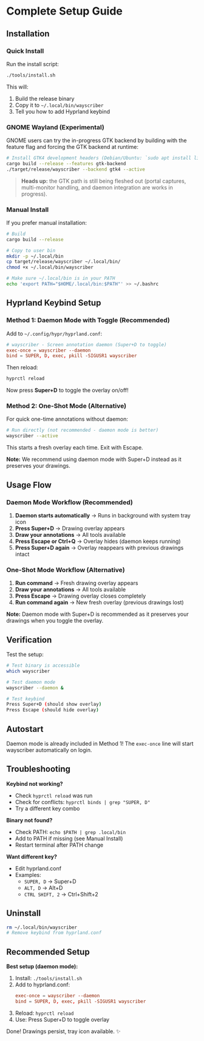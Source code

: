 # Complete Setup Guide

## Installation

### Quick Install

Run the install script:
```bash
./tools/install.sh
```

This will:
1. Build the release binary
2. Copy it to `~/.local/bin/wayscriber`
3. Tell you how to add Hyprland keybind

### GNOME Wayland (Experimental)

GNOME users can try the in-progress GTK backend by building with the feature flag and forcing the GTK backend at runtime:

```bash
# Install GTK4 development headers (Debian/Ubuntu: `sudo apt install libgtk-4-dev libgdk-pixbuf-2.0-dev`)
cargo build --release --features gtk-backend
./target/release/wayscriber --backend gtk4 --active
```

> **Heads up:** the GTK path is still being fleshed out (portal captures, multi-monitor handling, and daemon integration are works in progress).

### Manual Install

If you prefer manual installation:

```bash
# Build
cargo build --release

# Copy to user bin
mkdir -p ~/.local/bin
cp target/release/wayscriber ~/.local/bin/
chmod +x ~/.local/bin/wayscriber

# Make sure ~/.local/bin is in your PATH
echo 'export PATH="$HOME/.local/bin:$PATH"' >> ~/.bashrc
```

## Hyprland Keybind Setup

### Method 1: Daemon Mode with Toggle (Recommended)

Add to `~/.config/hypr/hyprland.conf`:

```conf
# wayscriber - Screen annotation daemon (Super+D to toggle)
exec-once = wayscriber --daemon
bind = SUPER, D, exec, pkill -SIGUSR1 wayscriber
```

Then reload:
```bash
hyprctl reload
```

Now press **Super+D** to toggle the overlay on/off!

### Method 2: One-Shot Mode (Alternative)

For quick one-time annotations without daemon:

```bash
# Run directly (not recommended - daemon mode is better)
wayscriber --active
```

This starts a fresh overlay each time. Exit with Escape.

**Note:** We recommend using daemon mode with Super+D instead as it preserves your drawings.

## Usage Flow

### Daemon Mode Workflow (Recommended)

1. **Daemon starts automatically** → Runs in background with system tray icon
2. **Press Super+D** → Drawing overlay appears
3. **Draw your annotations** → All tools available
4. **Press Escape or Ctrl+Q** → Overlay hides (daemon keeps running)
5. **Press Super+D again** → Overlay reappears with previous drawings intact

### One-Shot Mode Workflow (Alternative)

1. **Run command** → Fresh drawing overlay appears
2. **Draw your annotations** → All tools available
3. **Press Escape** → Drawing overlay closes completely
4. **Run command again** → New fresh overlay (previous drawings lost)

**Note:** Daemon mode with Super+D is recommended as it preserves your drawings when you toggle the overlay.

## Verification

Test the setup:

```bash
# Test binary is accessible
which wayscriber

# Test daemon mode
wayscriber --daemon &

# Test keybind
Press Super+D (should show overlay)
Press Escape (should hide overlay)
```

## Autostart

Daemon mode is already included in Method 1! The `exec-once` line will start wayscriber automatically on login.

## Troubleshooting

**Keybind not working?**
- Check `hyprctl reload` was run
- Check for conflicts: `hyprctl binds | grep "SUPER, D"`
- Try a different key combo

**Binary not found?**
- Check PATH: `echo $PATH | grep .local/bin`
- Add to PATH if missing (see Manual Install)
- Restart terminal after PATH change

**Want different key?**
- Edit hyprland.conf
- Examples:
  - `SUPER, D` → Super+D
  - `ALT, D` → Alt+D
  - `CTRL SHIFT, 2` → Ctrl+Shift+2

## Uninstall

```bash
rm ~/.local/bin/wayscriber
# Remove keybind from hyprland.conf
```

## Recommended Setup

**Best setup (daemon mode):**

1. Install: `./tools/install.sh`
2. Add to hyprland.conf:
   ```conf
   exec-once = wayscriber --daemon
   bind = SUPER, D, exec, pkill -SIGUSR1 wayscriber
   ```
3. Reload: `hyprctl reload`
4. Use: Press Super+D to toggle overlay

Done! Drawings persist, tray icon available. ✨
